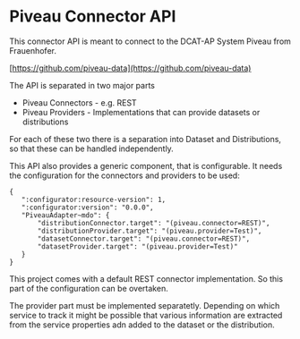 # Piveau Connector API

This connector API is meant to connect to the DCAT-AP System Piveau from Frauenhofer.

[https://github.com/piveau-data](https://github.com/piveau-data)

The API is separated in two major parts

* Piveau Connectors - e.g. REST
* Piveau Providers - Implementations that can provide datasets or distributions

For each of these two there is a separation into Dataset and Distributions, so that these can be handled independently.

This API also provides a generic component, that is configurable. It needs the configuration for the connectors and providers to be used:
 
 ```
 {
	":configurator:resource-version": 1,
	":configurator:version": "0.0.0",
	"PiveauAdapter~mdo": {
		"distributionConnector.target": "(piveau.connector=REST)",
		"distributionProvider.target": "(piveau.provider=Test)",
		"datasetConnector.target": "(piveau.connector=REST)",
		"datasetProvider.target": "(piveau.provider=Test)"
	}
}
 ```
 
This project comes with a default REST connector implementation. So this part of the configuration can be overtaken.
 
The provider part must be implemented separatetly. Depending on which service to track it might be possible that various information are extracted from the service properties adn added to the dataset or the distribution.
